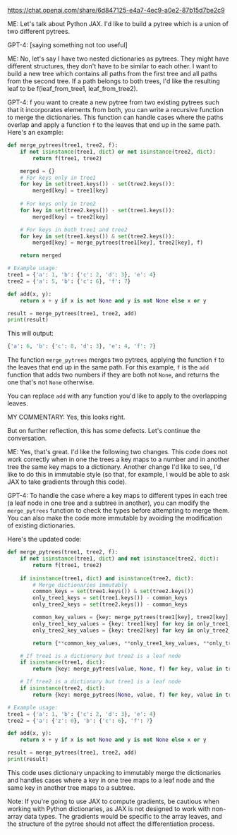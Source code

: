https://chat.openai.com/share/6d847125-e4a7-4ec9-a0e2-87b15d7be2c9

ME: Let's talk about Python JAX. I'd like to build a pytree which is a union of two different pytrees. 

GPT-4: [saying something not too useful]

ME: No, let's say I have two nested dictionaries as pytrees. They might have different structures, they don't have to be similar to each other. I want to build a new tree which contains all paths from the first tree and all paths from the second tree. If a path belongs to both trees, I'd like the resulting leaf to be f(leaf_from_tree1, leaf_from_tree2).

GPT-4: f you want to create a new pytree from two existing pytrees such that it incorporates elements from both, you can write a recursive function to merge the dictionaries. This function can handle cases where the paths overlap and apply a function `f` to the leaves that end up in the same path. Here's an example:

```python
def merge_pytrees(tree1, tree2, f):
    if not isinstance(tree1, dict) or not isinstance(tree2, dict):
        return f(tree1, tree2)

    merged = {}
    # For keys only in tree1
    for key in set(tree1.keys()) - set(tree2.keys()):
        merged[key] = tree1[key]
        
    # For keys only in tree2
    for key in set(tree2.keys()) - set(tree1.keys()):
        merged[key] = tree2[key]

    # For keys in both tree1 and tree2
    for key in set(tree1.keys()) & set(tree2.keys()):
        merged[key] = merge_pytrees(tree1[key], tree2[key], f)

    return merged

# Example usage:
tree1 = {'a': 1, 'b': {'c': 2, 'd': 3}, 'e': 4}
tree2 = {'a': 5, 'b': {'c': 6}, 'f': 7}

def add(x, y):
    return x + y if x is not None and y is not None else x or y

result = merge_pytrees(tree1, tree2, add)
print(result)
```

This will output:

```python
{'a': 6, 'b': {'c': 8, 'd': 3}, 'e': 4, 'f': 7}
```

The function `merge_pytrees` merges two pytrees, applying the function `f` to the leaves that end up in the same path. For this example, `f` is the `add` function that adds two numbers if they are both not `None`, and returns the one that's not `None` otherwise.

You can replace `add` with any function you'd like to apply to the overlapping leaves.

MY COMMENTARY: Yes, this looks right.

But on further reflection, this has some defects. Let's continue the conversation.

ME: Yes, that's great. I'd like the following two changes. This code does not work correctly when in one the trees a key maps to a number and in another tree the same key maps to a dictionary. Another change I'd like to see, I'd like to do this in immutable style (so that, for example, I would be able to ask JAX to take gradients through this code). 

GPT-4: To handle the case where a key maps to different types in each tree (a leaf node in one tree and a subtree in another), you can modify the `merge_pytrees` function to check the types before attempting to merge them. You can also make the code more immutable by avoiding the modification of existing dictionaries.

Here's the updated code:

```python
def merge_pytrees(tree1, tree2, f):
    if not isinstance(tree1, dict) and not isinstance(tree2, dict):
        return f(tree1, tree2)
    
    if isinstance(tree1, dict) and isinstance(tree2, dict):
        # Merge dictionaries immutably
        common_keys = set(tree1.keys()) & set(tree2.keys())
        only_tree1_keys = set(tree1.keys()) - common_keys
        only_tree2_keys = set(tree2.keys()) - common_keys

        common_key_values = {key: merge_pytrees(tree1[key], tree2[key], f) for key in common_keys}
        only_tree1_key_values = {key: tree1[key] for key in only_tree1_keys}
        only_tree2_key_values = {key: tree2[key] for key in only_tree2_keys}

        return {**common_key_values, **only_tree1_key_values, **only_tree2_key_values}

    # If tree1 is a dictionary but tree2 is a leaf node
    if isinstance(tree1, dict):
        return {key: merge_pytrees(value, None, f) for key, value in tree1.items()}

    # If tree2 is a dictionary but tree1 is a leaf node
    if isinstance(tree2, dict):
        return {key: merge_pytrees(None, value, f) for key, value in tree2.items()}

# Example usage:
tree1 = {'a': 1, 'b': {'c': 2, 'd': 3}, 'e': 4}
tree2 = {'a': {'z': 0}, 'b': {'c': 6}, 'f': 7}

def add(x, y):
    return x + y if x is not None and y is not None else x or y

result = merge_pytrees(tree1, tree2, add)
print(result)
```

This code uses dictionary unpacking to immutably merge the dictionaries and handles cases where a key in one tree maps to a leaf node and the same key in another tree maps to a subtree.

Note: If you're going to use JAX to compute gradients, be cautious when working with Python dictionaries, as JAX is not designed to work with non-array data types. The gradients would be specific to the array leaves, and the structure of the pytree should not affect the differentiation process.
